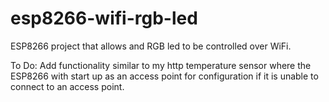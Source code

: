 # esp8266-wifi-rgb-led
ESP8266 project that allows and RGB led to be controlled over WiFi.


To Do:
Add functionality similar to my http temperature sensor where the ESP8266 with start up as an access point for configuration if it is unable to connect to an access point.

